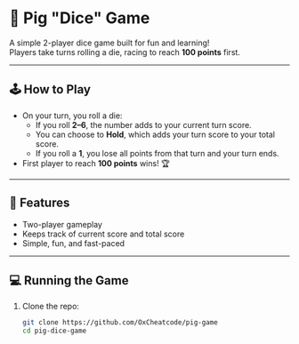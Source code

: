 # 🎲 Pig "Dice" Game

A simple 2-player dice game built for fun and learning!  
Players take turns rolling a die, racing to reach **100 points** first.

---

## 🕹️ How to Play
- On your turn, you roll a die:
  - If you roll **2–6**, the number adds to your current turn score.
  - You can choose to **Hold**, which adds your turn score to your total score.
  - If you roll a **1**, you lose all points from that turn and your turn ends.
- First player to reach **100 points** wins! 🏆

---

## 🚀 Features
- Two-player gameplay
- Keeps track of current score and total score
- Simple, fun, and fast-paced

---

## 💻 Running the Game
1. Clone the repo:
   ```bash
   git clone https://github.com/OxCheatcode/pig-game
   cd pig-dice-game
